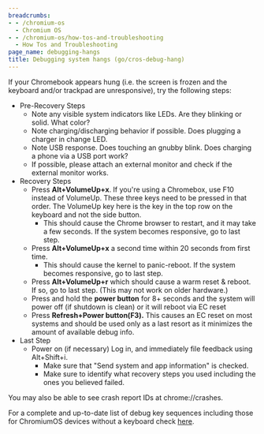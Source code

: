 ```yaml
---
breadcrumbs:
- - /chromium-os
  - Chromium OS
- - /chromium-os/how-tos-and-troubleshooting
  - How Tos and Troubleshooting
page_name: debugging-hangs
title: Debugging system hangs (go/cros-debug-hang)
---
```


If your Chromebook appears hung (i.e. the screen is frozen and the keyboard
and/or trackpad are unresponsive), try the following steps:

*   Pre-Recovery Steps
    *   Note any visible system indicators like LEDs. Are they blinking
                or solid. What color?
    *   Note charging/discharging behavior if possible. Does plugging a
                charger in change LED.
    *   Note USB response. Does touching an gnubby blink. Does charging
                a phone via a USB port work?
    *   If possible, please attach an external monitor and check if the
                external monitor works.
*   Recovery Steps
    *   Press **Alt+VolumeUp+x**. If you're using a Chromebox, use F10
                instead of VolumeUp. These three keys need to be pressed in that
                order. The VolumeUp key here is the key in the top row on the
                keyboard and not the side button.
        *   This should cause the Chrome browser to restart, and it may
                    take a few seconds. If the system becomes responsive, go to
                    last step.
    *   Press **Alt+VolumeUp+x** a second time within 20 seconds from first time.
        *   This should cause the kernel to panic-reboot. If the system
                    becomes responsive, go to last step.
    *   Press **Alt+VolumeUp+r** which should cause a warm reset &
                reboot. If so, go to last step. (This may not work on older
                hardware.)
    *   Press and hold the **power button** for 8+ seconds and the
                system will power off (if shutdown is clean) or it will reboot
                via EC reset
    *   Press **Refresh+Power button(F3).** This causes an EC reset on
                most systems and should be used only as a last resort as it
                minimizes the amount of available debug info.
*   Last Step
    *   Power on (if necessary) Log in, and immediately file feedback
                using Alt+Shift+i.
        *   Make sure that "Send system and app information" is checked.
        *   Make sure to identify what recovery steps you used including
                    the ones you believed failed.

You may also be able to see crash report IDs at chrome://crashes.

For a complete and up-to-date list of debug key sequences including those for
ChromiumOS devices without a keyboard check
[here](/chromium-os/developer-library/guides/debugging/debug-buttons).
